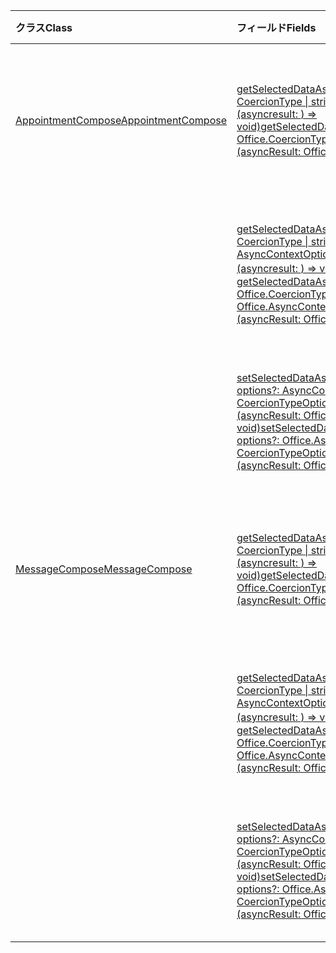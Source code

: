 | <span data-ttu-id="bd215-101">クラス</span><span class="sxs-lookup"><span data-stu-id="bd215-101">Class</span></span> | <span data-ttu-id="bd215-102">フィールド</span><span class="sxs-lookup"><span data-stu-id="bd215-102">Fields</span></span> | <span data-ttu-id="bd215-103">説明</span><span class="sxs-lookup"><span data-stu-id="bd215-103">Description</span></span> |
|:---|:---|:---|
|[<span data-ttu-id="bd215-104">AppointmentCompose</span><span class="sxs-lookup"><span data-stu-id="bd215-104">AppointmentCompose</span></span>](/javascript/api/outlook/outlook.appointmentcompose)|[<span data-ttu-id="bd215-105">getSelectedDataAsync (coercionType: CoercionType \| string, callback: (asyncresult: <string> ) => void)</span><span class="sxs-lookup"><span data-stu-id="bd215-105">getSelectedDataAsync(coercionType: Office.CoercionType \| string, callback: (asyncResult: Office.AsyncResult<string>) => void)</span></span>](/javascript/api/outlook/outlook.appointmentcompose#getselecteddataasync-coerciontype--callback--asyncresult-)|<span data-ttu-id="bd215-106">メッセージの件名または本文から非同期的に選択したデータを返します。</span><span class="sxs-lookup"><span data-stu-id="bd215-106">Asynchronously returns selected data from the subject or body of a message.</span></span>|
||[<span data-ttu-id="bd215-107">getSelectedDataAsync (coercionType: CoercionType \| string, options: AsyncContextOptions, callback: (asyncresult: <any> ) => void)。</span><span class="sxs-lookup"><span data-stu-id="bd215-107">getSelectedDataAsync(coercionType: Office.CoercionType \| string, options: Office.AsyncContextOptions, callback: (asyncResult: Office.AsyncResult<any>) => void)</span></span>](/javascript/api/outlook/outlook.appointmentcompose#getselecteddataasync-coerciontype--options--callback--asyncresult-)|<span data-ttu-id="bd215-108">メッセージの件名または本文から非同期的に選択したデータを返します。</span><span class="sxs-lookup"><span data-stu-id="bd215-108">Asynchronously returns selected data from the subject or body of a message.</span></span>|
||[<span data-ttu-id="bd215-109">setSelectedDataAsync (data: string, options?: AsyncContextOptions & CoercionTypeOptions, callback?: (asyncResult: Office. AsyncResult <void> ) => void)</span><span class="sxs-lookup"><span data-stu-id="bd215-109">setSelectedDataAsync(data: string, options?: Office.AsyncContextOptions & CoercionTypeOptions, callback?: (asyncResult: Office.AsyncResult<void>) => void)</span></span>](/javascript/api/outlook/outlook.appointmentcompose#setselecteddataasync-data--options--callback--asyncresult-)|<span data-ttu-id="bd215-110">メッセージの本文または件名に非同期的にデータを挿入します。</span><span class="sxs-lookup"><span data-stu-id="bd215-110">Asynchronously inserts data into the body or subject of a message.</span></span>|
|[<span data-ttu-id="bd215-111">MessageCompose</span><span class="sxs-lookup"><span data-stu-id="bd215-111">MessageCompose</span></span>](/javascript/api/outlook/outlook.messagecompose)|[<span data-ttu-id="bd215-112">getSelectedDataAsync (coercionType: CoercionType \| string, callback: (asyncresult: <any> ) => void)</span><span class="sxs-lookup"><span data-stu-id="bd215-112">getSelectedDataAsync(coercionType: Office.CoercionType \| string, callback: (asyncResult: Office.AsyncResult<any>) => void)</span></span>](/javascript/api/outlook/outlook.messagecompose#getselecteddataasync-coerciontype--callback--asyncresult-)|<span data-ttu-id="bd215-113">メッセージの件名または本文から非同期的に選択したデータを返します。</span><span class="sxs-lookup"><span data-stu-id="bd215-113">Asynchronously returns selected data from the subject or body of a message.</span></span>|
||[<span data-ttu-id="bd215-114">getSelectedDataAsync (coercionType: CoercionType \| string, options: AsyncContextOptions, callback: (asyncresult: <any> ) => void)。</span><span class="sxs-lookup"><span data-stu-id="bd215-114">getSelectedDataAsync(coercionType: Office.CoercionType \| string, options: Office.AsyncContextOptions, callback: (asyncResult: Office.AsyncResult<any>) => void)</span></span>](/javascript/api/outlook/outlook.messagecompose#getselecteddataasync-coerciontype--options--callback--asyncresult-)|<span data-ttu-id="bd215-115">メッセージの件名または本文から非同期的に選択したデータを返します。</span><span class="sxs-lookup"><span data-stu-id="bd215-115">Asynchronously returns selected data from the subject or body of a message.</span></span>|
||[<span data-ttu-id="bd215-116">setSelectedDataAsync (data: string, options?: AsyncContextOptions & CoercionTypeOptions, callback?: (asyncResult: Office. AsyncResult <void> ) => void)</span><span class="sxs-lookup"><span data-stu-id="bd215-116">setSelectedDataAsync(data: string, options?: Office.AsyncContextOptions & CoercionTypeOptions, callback?: (asyncResult: Office.AsyncResult<void>) => void)</span></span>](/javascript/api/outlook/outlook.messagecompose#setselecteddataasync-data--options--callback--asyncresult-)|<span data-ttu-id="bd215-117">メッセージの本文または件名に非同期的にデータを挿入します。</span><span class="sxs-lookup"><span data-stu-id="bd215-117">Asynchronously inserts data into the body or subject of a message.</span></span>|
